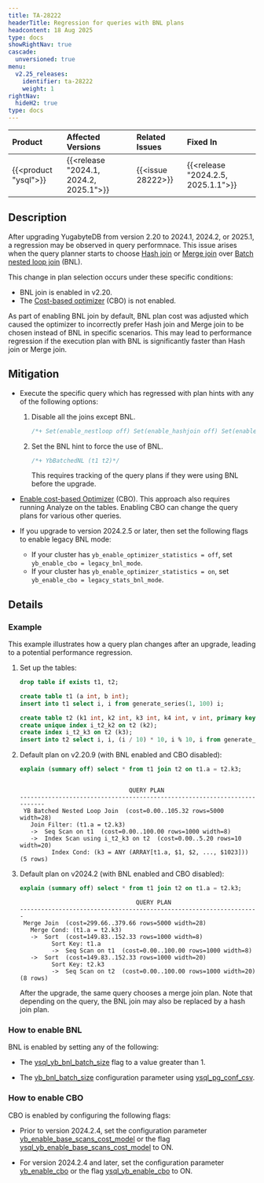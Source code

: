 ```yaml
---
title: TA-28222
headerTitle: Regression for queries with BNL plans
headcontent: 18 Aug 2025
type: docs
showRightNav: true
cascade:
  unversioned: true
menu:
  v2.25_releases:
    identifier: ta-28222
    weight: 1
rightNav:
  hideH2: true
type: docs
---
```


|          Product           |  Affected Versions  |  Related Issues   | Fixed In |
| :------------------------- | :------------------ | :---------------- | :------- |
| {{<product "ysql">}}       | {{<release "2024.1, 2024.2, 2025.1">}} | {{<issue 28222>}} | {{<release "2024.2.5, 2025.1.1">}} |

## Description

After upgrading YugabyteDB from version 2.20 to 2024.1, 2024.2, or 2025.1, a regression may be observed in query performnace. This issue arises when the query planner starts to choose [Hash join](/stable/architecture/query-layer/join-strategies/#hash-join) or [Merge join](/stable/architecture/query-layer/join-strategies/#merge-join) over [Batch nested loop join](/stable/architecture/query-layer/join-strategies/#batched-nested-loop-join-bnl) (BNL).

This change in plan selection occurs under these specific conditions:

- BNL join is enabled in v2.20.
- The [Cost-based optimizer](/stable/architecture/query-layer/planner-optimizer/#cost-based-optimizer-ysql) (CBO) is not enabled.

As part of enabling BNL join by default, BNL plan cost was adjusted which caused the optimizer to incorrectly prefer Hash join and Merge join to be chosen instead of BNL in specific scenarios. This may lead to performance regression if the execution plan with BNL is significantly faster than Hash join or Merge join.

## Mitigation

- Execute the specific query which has regressed with plan hints with any of the following options:

    1. Disable all the joins except BNL.

        ```sql
        /*+ Set(enable_nestloop off) Set(enable_hashjoin off) Set(enable_mergejoin off) */
        ```

    1. Set the BNL hint to force the use of BNL.

        ```sql
        /*+ YbBatchedNL (t1 t2)*/
        ```

        This requires tracking of the query plans if they were using BNL before the upgrade.

- [Enable cost-based Optimizer](/stable/best-practices-operations/ysql-yb-enable-cbo/) (CBO). This approach also requires running Analyze on the tables. Enabling CBO can change the query plans for various other queries.

- If you upgrade to version 2024.2.5 or later, then set the following flags to enable legacy BNL mode:

  - If your cluster has `yb_enable_optimizer_statistics = off`, set `yb_enable_cbo = legacy_bnl_mode`.
  - If your cluster has `yb_enable_optimizer_statistics = on`, set `yb_enable_cbo = legacy_stats_bnl_mode`.

## Details

### Example

This example illustrates how a query plan changes after an upgrade, leading to a potential performance regression.

1. Set up the tables:

    ```sql
    drop table if exists t1, t2;

    create table t1 (a int, b int);
    insert into t1 select i, i from generate_series(1, 100) i;

    create table t2 (k1 int, k2 int, k3 int, k4 int, v int, primary key (k1 asc));
    create unique index i_t2_k2 on t2 (k2);
    create index i_t2_k3 on t2 (k3);
    insert into t2 select i, i, (i / 10) * 10, i % 10, i from generate_series(1, 1000000) i;
    ```

1. Default plan on v2.20.9 (with BNL enabled and CBO disabled):

    ```sql
    explain (summary off) select * from t1 join t2 on t1.a = t2.k3;
    ```

    ```output

                                   QUERY PLAN
    --------------------------------------------------------------------------
     YB Batched Nested Loop Join  (cost=0.00..105.32 rows=5000 width=28)
       Join Filter: (t1.a = t2.k3)
       ->  Seq Scan on t1  (cost=0.00..100.00 rows=1000 width=8)
       ->  Index Scan using i_t2_k3 on t2  (cost=0.00..5.20 rows=10 width=20)
             Index Cond: (k3 = ANY (ARRAY[t1.a, $1, $2, ..., $1023]))
    (5 rows)
    ```

1. Default plan on v2024.2 (with BNL enabled and CBO disabled):

    ```sql
    explain (summary off) select * from t1 join t2 on t1.a = t2.k3;
    ```

    ```output
                                     QUERY PLAN
    --------------------------------------------------------------------
     Merge Join  (cost=299.66..379.66 rows=5000 width=28)
       Merge Cond: (t1.a = t2.k3)
       ->  Sort  (cost=149.83..152.33 rows=1000 width=8)
             Sort Key: t1.a
             ->  Seq Scan on t1  (cost=0.00..100.00 rows=1000 width=8)
       ->  Sort  (cost=149.83..152.33 rows=1000 width=20)
             Sort Key: t2.k3
             ->  Seq Scan on t2  (cost=0.00..100.00 rows=1000 width=20)
    (8 rows)
    ```

    After the upgrade, the same query chooses a merge join plan. Note that depending on the query, the BNL join may also be replaced by a hash join plan.

### How to enable BNL

BNL is enabled by setting any of the following:

- The [ysql_yb_bnl_batch_size](../../../reference/configuration/all-flags-yb-tserver/#ysql-yb-bnl-batch-size) flag to a value greater than 1.

- The [yb_bnl_batch_size](../../../reference/configuration/yb-tserver/#yb-bnl-batch-size) configuration parameter using [ysql_pg_conf_csv](../../../reference/configuration/all-flags-yb-tserver/#ysql-pg-conf-csv).

### How to enable CBO

CBO is enabled by configuring the following flags:

- Prior to version 2024.2.4, set the configuration parameter [yb_enable_base_scans_cost_model](../../../reference/configuration/yb-tserver/#yb-enable-base-scans-cost-model) or the flag [ysql_yb_enable_base_scans_cost_model](../../../reference/configuration/all-flags-yb-tserver/#ysql-yb-enable-base-scans-cost-model) to ON.

- For version 2024.2.4 and later, set the configuration parameter [yb_enable_cbo](../../../reference/configuration/yb-tserver/#yb-enable-cbo) or the flag [ysql_yb_enable_cbo](../../../reference/configuration/yb-tserver/#ysql-yb-enable-cbo) to ON.

